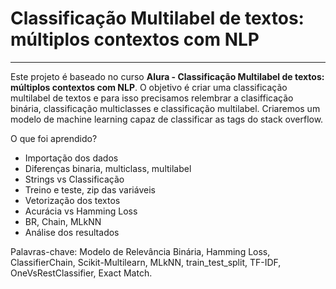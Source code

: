 # Classificação Multilabel de textos: múltiplos contextos com NLP
***
Este projeto é baseado no curso <strong>Alura - Classificação Multilabel de textos: múltiplos contextos com NLP</strong>. O objetivo é criar uma classificação multilabel de textos e para isso precisamos relembrar a clasifficação binária, classificação multiclasses e classificação multilabel. Criaremos um modelo de machine learning capaz de classificar as tags do stack overflow.

O que foi aprendido?
- Importação dos dados
- Diferenças binaria, multiclass, multilabel
- Strings vs Classificação
- Treino e teste, zip das variáveis
- Vetorização dos textos
- Acurácia vs Hamming Loss
- BR, Chain, MLkNN
- Análise dos resultados

Palavras-chave: Modelo de Relevância Binária, Hamming Loss, ClassifierChain, Scikit-Multilearn, MLkNN, train_test_split, TF-IDF, OneVsRestClassifier, Exact Match.
